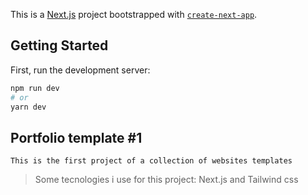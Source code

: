 This is a [Next.js](https://nextjs.org/) project bootstrapped with [`create-next-app`](https://github.com/vercel/next.js/tree/canary/packages/create-next-app).

## Getting Started

First, run the development server:

```bash
npm run dev
# or
yarn dev
```

## Portfolio template #1


``` This is the first project of a collection of websites templates ```

> Some tecnologies i use for this project:
> Next.js and Tailwind css
